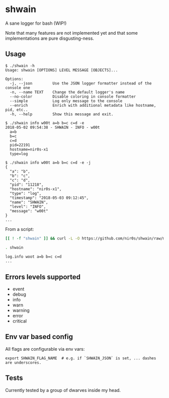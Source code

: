 shwain
======

A sane logger for bash (WIP!)

Note that many features are not implemented yet and that some implementations are pure disgusting-ness.

## Usage

```text
$ ./shwain -h
Usage: shwain [OPTIONS] LEVEL MESSAGE [OBJECTS]...

Options:
  -j, --json         Use the JSON logger formatter instead of the console one
  -n, --name TEXT    Change the default logger's name
  --no-color         Disable coloring in console formatter
  --simple           Log only message to the console
  --enrich           Enrich with additional metadata like hostname, pid, etc..
  -h, --help         Show this message and exit.

$ ./shwain info w00t a=b b=c c=d -e
2018-05-02 09:54:38 - SHWAIN - INFO - w00t
  a=b
  b=c
  c=d
  pid=22191
  hostname=nir0s-x1
  type=log

$ ./shwain info w00t a=b b=c c=d -e -j
{
  "a": "b",
  "b": "c",
  "c": "d",
  "pid": "11218",
  "hostname": "nir0s-x1",
  "type": "log",
  "timestamp": "2018-05-03 09:12:45",
  "name": "SHWAIN",
  "level": "INFO",
  "message": "w00t"
}
...

```

From a script:

```bash
[[ ! -f "shwain" ]] && curl -L -O https://github.com/nir0s/shwain/raw/master/shwain

. shwain

log.info woot a=b b=c c=d
...

```


## Errors levels supported

* event
* debug
* info
* warn
* warning
* error
* critical


## Env var based config

All flags are configurable via env vars:

```shell
export SHWAIN_FLAG_NAME  # e.g. if `SHWAIN_JSON` is set, ... dashes are underscores.
```

## Tests

Currently tested by a group of dwarves inside my head.
